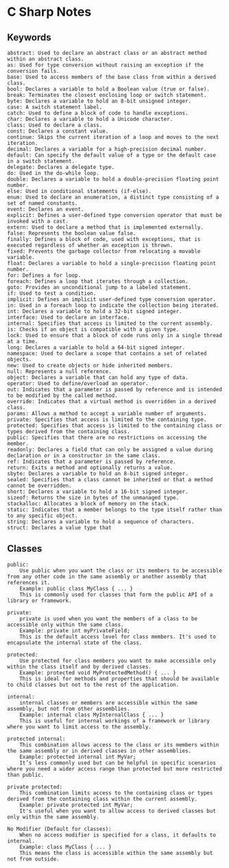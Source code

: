# C Sharp Notes

## Keywords

    abstract: Used to declare an abstract class or an abstract method within an abstract class.
    as: Used for type conversion without raising an exception if the conversion fails.
    base: Used to access members of the base class from within a derived class.
    bool: Declares a variable to hold a Boolean value (true or false).
    break: Terminates the closest enclosing loop or switch statement.
    byte: Declares a variable to hold an 8-bit unsigned integer.
    case: A switch statement label.
    catch: Used to define a block of code to handle exceptions.
    char: Declares a variable to hold a Unicode character.
    class: Used to declare a class.
    const: Declares a constant value.
    continue: Skips the current iteration of a loop and moves to the next iteration.
    decimal: Declares a variable for a high-precision decimal number.
    default: Can specify the default value of a type or the default case in a switch statement.
    delegate: Declares a delegate type.
    do: Used in the do-while loop.
    double: Declares a variable to hold a double-precision floating point number.
    else: Used in conditional statements (if-else).
    enum: Used to declare an enumeration, a distinct type consisting of a set of named constants.
    event: Declares an event.
    explicit: Defines a user-defined type conversion operator that must be invoked with a cast.
    extern: Used to declare a method that is implemented externally.
    false: Represents the boolean value false.
    finally: Defines a block of code, used with exceptions, that is executed regardless of whether an exception is thrown.
    fixed: Prevents the garbage collector from relocating a movable variable.
    float: Declares a variable to hold a single-precision floating point number.
    for: Defines a for loop.
    foreach: Defines a loop that iterates through a collection.
    goto: Provides an unconditional jump to a labeled statement.
    if: Used to test a condition.
    implicit: Defines an implicit user-defined type conversion operator.
    in: Used in a foreach loop to indicate the collection being iterated.
    int: Declares a variable to hold a 32-bit signed integer.
    interface: Used to declare an interface.
    internal: Specifies that access is limited to the current assembly.
    is: Checks if an object is compatible with a given type.
    lock: Used to ensure that a block of code runs only in a single thread at a time.
    long: Declares a variable to hold a 64-bit signed integer.
    namespace: Used to declare a scope that contains a set of related objects.
    new: Used to create objects or hide inherited members.
    null: Represents a null reference.
    object: Declares a variable that can hold any type of data.
    operator: Used to define/overload an operator.
    out: Indicates that a parameter is passed by reference and is intended to be modified by the called method.
    override: Indicates that a virtual method is overridden in a derived class.
    params: Allows a method to accept a variable number of arguments.
    private: Specifies that access is limited to the containing type.
    protected: Specifies that access is limited to the containing class or types derived from the containing class.
    public: Specifies that there are no restrictions on accessing the member.
    readonly: Declares a field that can only be assigned a value during declaration or in a constructor in the same class.
    ref: Indicates that a parameter is passed by reference.
    return: Exits a method and optionally returns a value.
    sbyte: Declares a variable to hold an 8-bit signed integer.
    sealed: Specifies that a class cannot be inherited or that a method cannot be overridden.
    short: Declares a variable to hold a 16-bit signed integer.
    sizeof: Returns the size in bytes of the unmanaged type.
    stackalloc: Allocates a block of memory on the stack.
    static: Indicates that a member belongs to the type itself rather than to any specific object.
    string: Declares a variable to hold a sequence of characters.
    struct: Declares a value type that

## Classes

    public:
        Use public when you want the class or its members to be accessible from any other code in the same assembly or another assembly that references it.
        Example: public class MyClass { ... }
        This is commonly used for classes that form the public API of a library or framework.

    private:
        private is used when you want the members of a class to be accessible only within the same class.
        Example: private int myPrivateField;
        This is the default access level for class members. It's used to encapsulate the internal state of the class.

    protected:
        Use protected for class members you want to make accessible only within the class itself and by derived classes.
        Example: protected void MyProtectedMethod() { ... }
        This is ideal for methods and properties that should be available to child classes but not to the rest of the application.

    internal:
        internal classes or members are accessible within the same assembly, but not from other assemblies.
        Example: internal class MyInternalClass { ... }
        This is useful for internal workings of a framework or library where you want to limit access to the assembly.

    protected internal:
        This combination allows access to the class or its members within the same assembly or in derived classes in other assemblies.
        Example: protected internal int MyVar;
        It’s less commonly used but can be helpful in specific scenarios where you need a wider access range than protected but more restricted than public.

    private protected:
        This combination limits access to the containing class or types derived from the containing class within the current assembly.
        Example: private protected int MyVar;
        It's useful when you want to allow access to derived classes but only within the same assembly.

    No Modifier (Default for classes):
        When no access modifier is specified for a class, it defaults to internal.
        Example: class MyClass { ... }
        This means the class is accessible within the same assembly but not from outside.
